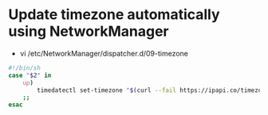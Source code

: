# Update timezone automatically using NetworkManager
  - vi /etc/NetworkManager/dispatcher.d/09-timezone
  ```bash
  #!/bin/sh
  case "$2" in
      up)
          timedatectl set-timezone "$(curl --fail https://ipapi.co/timezone)"
      ;;
  esac
  ```
